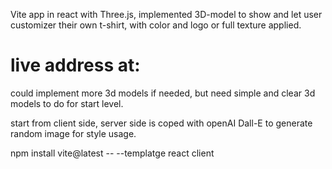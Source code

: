 Vite app in react with Three.js, implemented 3D-model to show and let user customizer their own t-shirt, with color and logo or full texture applied.

# live address at:

could implement more 3d models if needed, but need simple and clear 3d models to do for start level.

start from client side, server side is coped with openAI Dall-E to generate random image for style usage.

npm install vite@latest -- --templatge react client
